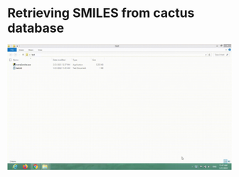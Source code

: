 # Retrieving SMILES from cactus database
![](https://github.com/amir1715/retrievesmiles/blob/master/demo.gif)
